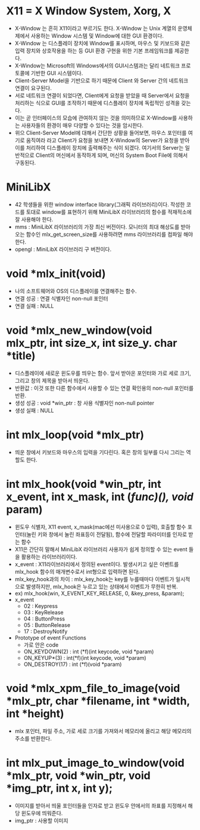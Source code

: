 # X11 = X Window System, Xorg, X
- X-Window 는 흔히 X11이라고 부르기도 한다. X-Window 는 Unix 계열의 운영체제에서 사용하는 Window 시스템 및 Window에 대한 GUI 환경이다.
- X-Window 는 디스플레이 장치에 Window를 표시하며, 마우스 및 키보드와 같은 입력 장치와 상호작용을 하는 등 GUI 환경 구현을 위한 기본 프레임워크를 제공한다.
- X-Window는 Microsoft의 Windows에서의 GUI시스템과는 달리 네트워크 프로토콜에 기반한 GUI 시스템이다.
- Client-Server Model을 기반으로 하기 때문에 Client 와 Server 간의 네트워크 연결이 요구된다. 
- 서로 네트워크 연결이 되었다면, Client에게 요청을 받았을 때 Server에서 요청을 처리하는 식으로 GUI를 조작하기 때문에 디스플레이 장치에 독립적인 성격을 갖는다.
- 이는 곧 인터페이스의 모습에 관여하지 않는 것을 의미하므로 X-Window를 사용하는 사용자들의 환경이 매우 다양할 수 있다는 것을 암시한다.
- 위으 Client-Server Model에 대해서 간단한 상황을 들어보면, 마우스 포인터를 여기로 움직여라 라고 Client가 요청을 보내면 X-Window의 Server가 요청을 받아 이를 처리하여 디스플레이 장치에 출력해주는 식이 되겠다. 여기서의 Server는 일반적으로 Client의 머신에서 동작하게 되며, 머신의 System Boot File에 의해서 구동된다.
# MiniLibX 
- 42 학생들을 위한 window interface library(그래픽 라이브러리)이다. 작성한 코드를 토대로 window를 표현하기 위해 MiniLibX 라이브러리의 함수를 적재적소에 잘 사용해야 한다.
- mms : MiniLibX 라이브러리의 가장 최신 버전이다. 모니터의 최대 해상도를 받아오는 함수인 mlx_get_screen_size를 사용하려면 mms 라이브러리를 컴파일 해야한다.
- opengl : MiniLibX 라이브러리 구 버전이다.
# void  *mlx_init(void)
- 나의 소프트웨어와 OS의 디스플레이를 연결해주는 함수.
- 연결 성공 : 연결 식별자인 non-null 포인터
- 연결 실패 : NULL

# void  *mlx_new_window(void mlx_ptr, int size_x, int size_y. char *title)
- 디스플레이에 새로운 윈도우를 띄우는 함수. 앞서 받아온 포인터와 가로 세로 크기, 그리고 창의 제목을 받아서 띄운다.
- 반환값 : 이것 또한 다른 함수에서 사용할 수 있는 연결 확인용의 non-null 포인터를 반환.
- 생성 성공 : void *win_ptr : 창 사용 식별자인 non-null pointer
- 생성 실패 : NULL

# int mlx_loop(void *mlx_ptr)
- 띄운 창에서 키보드와 마우스의 입력을 기다린다. 혹은 창의 일부를 다시 그리는 역할도 한다.

# int mlx_hook(void *win_ptr, int x_event, int x_mask, int (*func)(), void* param)
- 윈도우 식별자, X11 event, x_mask(mac에선 미사용으로 0 입력), 호출할 함수 포인터(눌린 키와 창에서 눌린 좌표등이 전달됨), 함수에 전달할 파라미터를 인자로 받는 함수
- X11은 간단히 말해서 MiniLibX 라이브러리 사용자가 쉽게 정의할 수 있는 event 들을 활용하는 라이브러리이다.
- x_event : X11라이브러리에서 정의된 event이다. 발생시키고 싶은 이벤트를 mlx_hook 함수의 매개변수로서 int형으로 입력하면 된다.
- mlx_key_hook과의 차이 : mlx_key_hook는 key를 누를때마다 이벤트가 일시적으로 발생하지만, mlx_hook은 누르고 있는 상태에서 이벤트가 무한히 반복.
- ex) mlx_hook(win, X_EVENT_KEY_RELEASE, 0, &key_press, &param);
- x_event
  - 02 : Keypress
  - 03 : KeyRelease
  - 04 : ButtonPress
  - 05 : ButtonRelease
  - 17 : DestroyNotify
- Prototype of event Functions
  - 가로 안은 code 
  - ON_KEYDOWN(2) : int (*f)(int keycode, void *param)
  - ON_KEYUP*(3) : int(*f)(int keycode, void *param)
  - ON_DESTROY(17) : int (*f)(void *param) 

# void *mlx_xpm_file_to_image(void *mlx_ptr, char *filename, int *width, int *height)
  - mlx 포인터, 파일 주소, 가로 세로 크기를 가져와서 메모리에 올리고 해당 메모리의 주소를 반환한다.

# int mlx_put_image_to_window(void *mlx_ptr, void *win_ptr, void *img_ptr, int x, int y);
  - 이미지를 받아서 띄울 포인터들을 인자로 받고 윈도우 안에서의 좌표를 지정해서 해당 윈도우에 띄워준다.
  - img_ptr : 사용할 이미지
